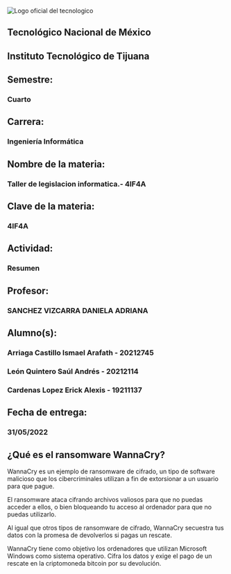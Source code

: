 ![Logo oficial del tecnologico](https://www.tijuana.tecnm.mx/wp-content/uploads/2021/08/liston-de-logos-oficiales-educacion-tecnm-FEB-2021-1568x287.jpg)

## **Tecnológico Nacional de México**

## **Instituto Tecnológico de Tijuana**
## Semestre:
### Cuarto

## Carrera:
### Ingeniería Informática
## Nombre de la materia:
### Taller de legislacion informatica.- 4IF4A
## Clave de la materia:
### 4IF4A

## Actividad:
### Resumen 
## Profesor:
### SANCHEZ VIZCARRA DANIELA ADRIANA
## Alumno(s):
### Arriaga Castillo Ismael Arafath - 20212745
### León Quintero Saúl Andrés - 20212114
### Cardenas Lopez Erick Alexis - 19211137
## Fecha de entrega:
### 31/05/2022

## ¿Qué es el ransomware WannaCry?
WannaCry es un ejemplo de ransomware de cifrado, un tipo de software malicioso que los cibercriminales utilizan a fin de extorsionar a un usuario para que pague.

El ransomware ataca cifrando archivos valiosos para que no puedas acceder a ellos, o bien bloqueando tu acceso al ordenador para que no puedas utilizarlo.

Al igual que otros tipos de ransomware de cifrado, WannaCry secuestra tus datos con la promesa de devolverlos si pagas un rescate.

WannaCry tiene como objetivo los ordenadores que utilizan Microsoft Windows como sistema operativo. Cifra los datos y exige el pago de un rescate en la criptomoneda bitcoin por su devolución.

